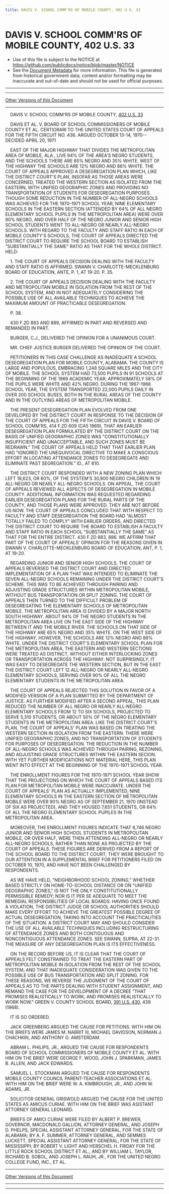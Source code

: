```yaml
---
title: DAVIS V. SCHOOL COMM'RS OF MOBILE COUNTY, 402 U.S. 33
---
```


# DAVIS V. SCHOOL COMM'RS OF MOBILE COUNTY, 402 U.S. 33

* Use of this file is subject to the NOTICE at https://github.com/publicdocs/notice/blob/master/NOTICE
* See the [Document Metadata](../../../index.md) for more information.
  This file is generated from historical government data; content and/or formatting may be inaccurate and out-of-date and should not be used for official purposes.

----------
----------

[Other Versions of this Document](https://publicdocs.github.io/go/links?ns=uslm-x&ref=%2Fus%2Fcourts%2Fscotus%2FusReporter%2F402%2F33)

----------

    DAVIS V. SCHOOL COMM'RS OF MOBILE COUNTY, [402 U.S. 33][/us/courts/scotus/usReporter/402/33]

    DAVIS ET AL. V. BOARD OF SCHOOL COMMISSIONERS OF MOBILE COUNTY ET AL. CERTIORARI TO THE UNITED STATES COURT OF APPEALS FOR THE FIFTH CIRCUIT NO. 436.  ARGUED OCTOBER 13-14, 1970-- DECIDED APRIL 20, 1971

    EAST OF THE MAJOR HIGHWAY THAT DIVIDES THE METROPOLITAN AREA OF MOBILE, ALA., LIVE 94% OF THE AREA'S NEGRO STUDENTS, AND THE SCHOOLS THERE ARE 65% NEGRO AND 35% WHITE.  WEST OF THE HIGHWAY THE SCHOOLS ARE 12% NEGRO AND 88% WHITE.  THE COURT OF APPEALS APPROVED A DESEGREGATION PLAN WHICH, LIKE THE DISTRICT COURT'S PLAN, INSOFAR AS THOSE AREAS WERE CONCERNED, TREATED THE WESTERN SECTION AS ISOLATED FROM THE EASTERN, WITH UNIFIED GEOGRAPHIC ZONES AND PROVIDING NO TRANSPORTATION OF STUDENTS FOR DESEGREGATION PURPOSES.  THOUGH SOME REDUCTION IN THE NUMBER OF ALL-NEGRO SCHOOLS WAS ACHIEVED FOR THE 1970-1971 SCHOOL YEAR, NINE ELEMENTARY SCHOOLS IN THE EASTERN SECTION (ATTENDED BY 64% OF ALL NEGRO ELEMENTARY SCHOOL PUPILS IN THE METROPOLITAN AREA) WERE OVER 90% NEGRO, AND OVER HALF OF THE NEGRO JUNIOR AND SENIOR HIGH SCHOOL STUDENTS WENT TO ALL-NEGRO OR NEARLY ALL-NEGRO SCHOOLS.  WITH REGARD TO THE FACULTY AND STAFF RATIO IN EACH OF MOBILE COUNTY'S SCHOOLS, THE COURT OF APPEALS DIRECTED THE DISTRICT COURT TO REQUIRE THE SCHOOL BOARD TO ESTABLISH "SUBSTANTIALLY THE SAME" RATIO AS THAT FOR THE WHOLE DISTRICT.  HELD:

    1.  THE COURT OF APPEALS DECISION DEALING WITH THE FACULTY AND STAFF RATIO IS AFFIRMED.  SWANN V. CHARLOTTE-MECKLENBURG BOARD OF EDUCATION, ANTE, P. 1, AT 19-20.  P. 35.

    2.  THE COURT OF APPEALS DECISION DEALING WITH THE FACULTY AND METROPOLITAN MOBILE IN ISOLATION FROM THE REST OF THE SCHOOL SYSTEM, AND IN NOT ADEQUATELY CONSIDERING THE POSSIBLE USE OF ALL AVAILABLE TECHNIQUES TO ACHIEVE THE MAXIMUM AMOUNT OF PRACTICABLE DESEGREGATION.

    P. 38.

    430 F.2D 883 AND 889, AFFIRMED IN PART AND REVERSED AND REMANDED IN PART.

    BURGER, C.J., DELIVERED THE OPINION FOR A UNANIMOUS COURT.

    MR. CHIEF JUSTICE BURGER DELIVERED THE OPINION OF THE COURT.

    PETITIONERS IN THIS CASE CHALLENGE AS INADEQUATE A SCHOOL DESEGREGATION PLAN FOR MOBILE COUNTY, ALABAMA.  THE COUNTY IS LARGE AND POPULOUS, EMBRACING 1,248 SQUARE MILES AND THE CITY OF MOBILE.  THE SCHOOL SYSTEM HAD 73,500 PUPILS IN 91 SCHOOLS AT THE BEGINNING OF THE 1969 ACADEMIC YEAR; APPROXIMATELY 58% OF THE PUPILS WERE WHITE AND 42% NEGRO.  DURING THE 1967-1968 SCHOOL YEAR, THE SYSTEM TRANSPORTED 22,000 PUPILS DAILY IN OVER 200 SCHOOL BUSES, BOTH IN THE RURAL AREAS OF THE COUNTY AND IN THE OUTLYING AREAS OF METROPOLITAN MOBILE.

    THE PRESENT DESEGREGATION PLAN EVOLVED FROM ONE DEVELOPED BY THE DISTRICT COURT IN RESPONSE TO THE DECISION OF THE COURT OF APPEALS FOR THE FIFTH CIRCUIT IN DAVIS V. BOARD OF SCHOOL COMM'RS, 414 F.2D 609 (CA5 1969), THAT AN EARLIER DESEGREGATION PLAN FORMULATED BY THE DISTRICT COURT ON THE BASIS OF UNIFIED GEOGRAPHIC ZONES WAS "CONSTITUTIONALLY INSUFFICIENT AND UNACCEPTABLE, AND SUCH ZONES MUST BE REDRAWN."  THE COURT OF APPEALS HELD THAT THAT EARLIER PLAN HAD "IGNORED THE UNEQUIVOCAL DIRECTIVE TO MAKE A CONSCIOUS EFFORT IN LOCATING ATTENDANCE ZONES TO DESEGREGATE AND ELIMINATE PAST SEGREGATION."  ID., AT 610.

    THE DISTRICT COURT RESPONDED WITH A NEW ZONING PLAN WHICH LEFT 18,623, OR 60%, OF THE SYSTEM'S 30,800 NEGRO CHILDREN IN 19 ALL-NEGRO OR NEARLY ALL-NEGRO SCHOOLS.  ON APPEAL, THE COURT OF APPEALS REVIEWED ALL ASPECTS OF DESEGREGATION IN MOBILE COUNTY.  ADDITIONAL INFORMATION WAS REQUESTED REGARDING EARLIER DESEGREGATION PLANS FOR THE RURAL PARTS OF THE COUNTY, AND THOSE PLANS WERE APPROVED.  THEY ARE NOT BEFORE US NOW.  THE COURT OF APPEALS CONCLUDED THAT WITH RESPECT TO FACULTY AND STAFF DESEGREGATION THE BOARD HAD "ALMOST TOTALLY FAILED TO COMPLY" WITH EARLIER ORDERS, AND DIRECTED THE DISTRICT COURT TO REQUIRE THE BOARD TO ESTABLISH A FACULTY AND STAFF RATIO IN EACH SCHOOL "SUBSTANTIALLY THE SAME" AS THAT FOR THE ENTIRE DISTRICT.  430 F.2D 883, 886.  WE AFFIRM THAT PART OF THE COURT OF APPEALS' OPINION FOR THE REASONS GIVEN IN SWANN V. CHARLOTTE-MECKLENBURG BOARD OF EDUCATION, ANT, P. 1, AT 19-20.

    REGARDING JUNIOR AND SENIOR HIGH SCHOOLS, THE COURT OF APPEALS REVERSED THE DISTRICT COURT AND DIRECTED IMPLEMENTATION OF A PLAN THAT WAS INTENDED TO ELIMINATE THE SEVEN ALL-NEGRO SCHOOLS REMAINING UNDER THE DISTRICT COURT'S SCHEME.  THIS WAS TO BE ACHIEVED THROUGH PAIRING AND ADJUSTING GRADE STRUCTURES WITHIN METROPOLITAN MOBILE, WITHOUT BUS TRANSPORTATION OR SPLIT ZONING.  THE COURT OF APPEALS THEN TURNED TO THE DIFFICULT PROBLEM OF DESEGREGATING THE ELEMENTARY SCHOOLS OF METROPOLITAN MOBILE.  THE METROPOLITAN AREA IS DIVIDED BY A MAJOR NORTH SOUTH HIGHWAY.  ABOUT 94% OF THE NEGRO STUDENTS IN THE METROPOLITAN AREA LIVE ON THE EAST SIDE OF THE HIGHWAY BETWEEN IT AND THE MOBILE RIVER.  THE SCHOOLS ON THAT SIDE OF THE HIGHWAY ARE 65% NEGRO AND 35% WHITE.  ON THE WEST SIDE OF THE HIGHWAY, HOWEVER, THE SCHOOLS ARE 12% NEGRO AND 88% WHITE.  UNDER THE DISTRICT COURT'S ELEMENTARY SCHOOL PLAN FOR THE METROPOLITAN AREA, THE EASTERN AND WESTERN SECTIONS WERE TREATED AS DISTINCT, WITHOUT EITHER INTERLOCKING ZONES OR TRANSPORTATION ACROSS THE HIGHWAY.  NOT SURPRISINGLY, IT WAS EASY TO DESEGREGATE THE WESTERN SECTION, BUT IN THE EAST THE DISTRICT COURT LEFT 12 ALL-NEGRO OR NEARLY ALL-NEGRO ELEMENTARY SCHOOLS, SERVING OVER 90% OF ALL THE NEGRO ELEMENTARY STUDENTS IN THE METROPOLITAN AREA.

    THE COURT OF APPEALS REJECTED THIS SOLUTION IN FAVOR OF A MODIFIED VERSION OF A PLAN SUBMITTED BY THE DEPARTMENT OF JUSTICE.  AS FURTHER MODIFIED AFTER A SECOND APPEAL, THIS PLAN REDUCED THE NUMBER OF ALL NEGRO OR NEARLY ALL-NEGRO ELEMENTARY SCHOOLS FROM 12 TO SIX SCHOOLS, PROJECTED TO SERVE 5,310 STUDENTS, OR ABOUT 50% OF THE NEGRO ELEMENTARY STUDENTS IN THE METROPOLITAN AREA.  LIKE THE DISTRICT COURT'S PLAN, THE COURT OF APPEALS' PLAN WAS BASED ON TREATING THE WESTERN SECTION IN ISOLATION FROM THE EASTERN.  THERE WERE UNIFIED GEOGRAPHIC ZONES, AND NO TRANSPORTATION OF STUDENTS FOR PURPOSES OF DESEGREGATION.  THE REDUCTION IN THE NUMBER OF ALL-NEGRO SCHOOLS WAS ACHIEVED THROUGH PAIRING, REZONING, AND ADJUSTING GRADE STRUCTURES WITHIN THE EASTERN SECION.  WITH YET FURTHER MODIFICATIONS NOT MATERIAL HERE, THIS PLAN WENT INTO EFFECT AT THE BEGINNING OF THE 1970-1971 SCHOOL YEAR.

    THE ENROLLMENT FIGURES FOR THE 1970-1971 SCHOOL YEAR SHOW THAT THE PROJECTIONS ON WHICH THE COURT OF APPEALS BASED ITS PLAN FOR METROPOLITAN MOBILE WERE INACCURATE.  UNDER THE COURT OF APPEALS' PLAN AS ACTUALLY IMPLEMENTED, NINE ELEMENTARY SCHOOLS IN THE EASTERN SECTION OF METROPOLITAN MOBILE WERE OVER 90% NEGRO AS OF SEPTEMBER 21, 1970 (INSTEAD OF SIX AS PROJECTED), AND THEY HOUSED 7,651 STUDENTS, OR 64% OF ALL THE NEGRO ELEMENTARY SCHOOL PUPILES IN THE METROPOLITAN AREA.

    MOREOVER, THE ENROLLMENT FIGURES INDICATE THAT 6,746 NEGRO JUNIOR AND SENIOR HIGH SCHOOL STUDENTS IN METROPOLITAN MOBILE, OR OVER HALF, WERE THEN ATTENDING ALL-NEGRO OR NEARLY ALL-NEGRO SCHOOLS, RATHER THAN NONE AS PROJECTED BY THE COURT OF APPEALS.  THESE FIGURES ARE DERIVED FROM A REPORT OF THE SCHOOL BOARD TO THE DISTRICT COURT; THEY WERE BROUGHT TO OUR ATTENTION IN A SUPPLEMENTAL BRIEF FOR PETITIONERS FILED ON OCTOBER 10, 1970, AND HAVE NOT BEEN CHALLENGED BY RESPONDENTS.

    AS WE HAVE HELD, "NEIGHBORHOOD SCHOOL ZONING," WHETHER BASED STRICTLY ON HOME-TO-SCHOOL DISTANCE OR ON "UNIFIED GEOGRAPHIC ZONES," IS NOT THE ONLY CONSTITUTIONALLY PERMISSIBLE REMEDY; NOR IS IT PER SE ADEQUATE TO MEET THE REMEDIAL RESPONSIBILITIES OF LOCAL BOARDS.  HAVING ONCE FOUND A VIOLATION, THE DISTRICT JUDGE OR SCHOOL AUTHORITIES SHOULD MAKE EVERY EFFORT TO ACHIEVE THE GREATEST POSSIBLE DEGREE OF ACTUAL DESEGREGATION, TAKING INTO ACCOUNT THE PRACTICALITIES OF THE SITUATION.  A DISTRICT COURT MAY AND SHOULD CONSIDER THE USE OF ALL AVAILABLE TECHNIQUES INCLUDING RESTRUCTURING OF ATTENDANCE ZONES AND BOTH CONTIGUOUS AND NONCONTIGUOUS ATTENDANCE ZONES.  SEE SWANN, SUPRA, AT 22-31.  THE MEASURE OF ANY DESEGREGATION PLAN IS ITS EFFECTIVENESS.

    ON THE RECORD BEFORE US, IT IS CLEAR THAT THE COURT OF APPEALS FELT CONSTRAINED TO TREAT THE EASTERN PART OF METROPOLITAN MOBILE IN ISOLATION FROM THE REST OF THE SCHOOL SYSTEM, AND THAT INADEQUATE CONSIDERATION WAS GIVEN TO THE POSSIBLE USE OF BUS TRANSPORTATION AND SPLIT ZONING.  FOR THESE REASONS, WE REVERSE THE JUDGMENT OF THE COURT OF APPEALS AS TO THE PARTS DEALING WITH STUDENT ASSIGNMENT, AND REMAND THE CASE FOR THE DEVELOPMENT OF A DECREE "THAT PROMISES REALISTICALLY TO WORK, AND PROMISES REALISTICALLY TO WORK NOW."  GREEN V. COUNTY SCHOOL BOARD, [391 U.S. 430][/us/courts/scotus/usReporter/391/430], 439 (1968).

    IT IS SO ORDERED.

    JACK GREENBERG ARGUED THE CAUSE FOR PETITIONS.  WITH HIM ON THE BRIEFS WERE JAMES M. NABRIT III, MICHAEL DAVIDSON, NORMAN J. CHACHKIN, AND ANTHONY G. AMSTERDAM.

    ABRAM L. PHILIPS, JR., ARGUED THE CAUSE FOR RESPONDENTS BOARD OF SCHOOL COMMISSIONERS OF MOBILE COUNTY ET AL. WITH HIM ON THE BRIEF WERE GEORGE F. WOOD, JOHN J. SPARKMAN, JAMES B. ALLEN, AND JACK EDWARDS.

    SAMUEL L. STOCKMAN ARGUED THE CAUSE FOR RESPONDENTS MOBILE COUNTY COUNCIL PARENT-TEACHER ASSOCIATIONS ET AL. WITH HIM ON THE BRIEF WERE W. A. KIMBROUGH, JR., AND JOHN W. ADAMS, JR.

    SOLICITOR GENERAL GRISWOLD ARGUED THE CAUSE FOR THE UNITED STATES AS AMICUS CURIAE.  WITH HIM ON THE BRIEF WAS ASISTANT ATTORNEY GENERAL LEONARD.

    BRIEFS OF AMICI CURIAE WERE FILED BY ALBERT P. BREWER, GOVERNOR, MACDONALD GALLION, ATTORNEY GENERAL, AND JOSEPH D. PHELPS, SPECIAL ASSISTANT ATTORNEY GENERAL, FOR THE STATE OF ALABAMA; BY A. F. SUMMER, ATTORNEY GENERAL, AND SEMMES LUCKETT, SPECIAL ASSISTANT ATTORNEY GENERAL, FOR THE STATE OF MISSISSIPPI; BY ROBERT V. LIGHT AND HERSCHEL H. FRIDAY FOR THE LITTLE ROCK SCHOOL DISTRICT ET AL., AND BY WILLIAM L. TAYLOR, RICHARD B. SOBOL, AND JOSEPH L. RAUH, JR., FOR THE UNITED NEGRO COLLEGE FUND, INC., ET AL.

----------

[Other Versions of this Document](https://publicdocs.github.io/go/links?ns=uslm-x&ref=%2Fus%2Fcourts%2Fscotus%2FusReporter%2F402%2F33)

----------
----------

[/us/courts/scotus/usReporter/402/33]: https://publicdocs.github.io/go/links?ns=uslm-x&ref=%2Fus%2Fcourts%2Fscotus%2FusReporter%2F402%2F33
[/us/courts/scotus/usReporter/391/430]: https://publicdocs.github.io/go/links?ns=uslm-x&ref=%2Fus%2Fcourts%2Fscotus%2FusReporter%2F391%2F430


